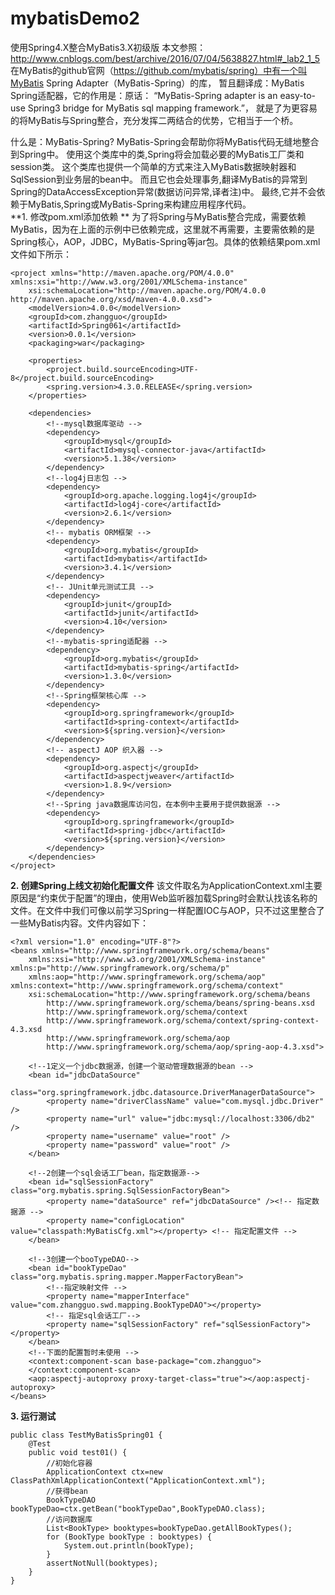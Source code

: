 # mybatisDemo2
使用Spring4.X整合MyBatis3.X初级版
本文参照： http://www.cnblogs.com/best/archive/2016/07/04/5638827.html#_lab2_1_5
在MyBatis的github官网（https://github.com/mybatis/spring）中有一个叫MyBatis Spring Adapter（MyBatis-Spring）的库，
暂且翻译成：MyBatis Spring适配器，它的作用是：原话：
“MyBatis-Spring adapter is an easy-to-use Spring3 bridge for MyBatis sql mapping framework.”，
就是了为更容易的将MyBatis与Spring整合，充分发挥二两结合的优势，它相当于一个桥。

什么是：MyBatis-Spring?
MyBatis-Spring会帮助你将MyBatis代码无缝地整合到Spring中。
使用这个类库中的类,Spring将会加载必要的MyBatis工厂类和session类。
这个类库也提供一个简单的方式来注入MyBatis数据映射器和SqlSession到业务层的bean中。
而且它也会处理事务,翻译MyBatis的异常到Spring的DataAccessException异常(数据访问异常,译者注)中。
最终,它并不会依赖于MyBatis,Spring或MyBatis-Spring来构建应用程序代码。  
**1. 修改pom.xml添加依赖  **
为了将Spring与MyBatis整合完成，需要依赖MyBatis，因为在上面的示例中已依赖完成，这里就不再需要，主要需依赖的是Spring核心，AOP，JDBC，MyBatis-Spring等jar包。具体的依赖结果pom.xml文件如下所示：
```
<project xmlns="http://maven.apache.org/POM/4.0.0" xmlns:xsi="http://www.w3.org/2001/XMLSchema-instance"
    xsi:schemaLocation="http://maven.apache.org/POM/4.0.0 http://maven.apache.org/xsd/maven-4.0.0.xsd">
    <modelVersion>4.0.0</modelVersion>
    <groupId>com.zhangguo</groupId>
    <artifactId>Spring061</artifactId>
    <version>0.0.1</version>
    <packaging>war</packaging>

    <properties>
        <project.build.sourceEncoding>UTF-8</project.build.sourceEncoding>
        <spring.version>4.3.0.RELEASE</spring.version>
    </properties>

    <dependencies>
        <!--mysql数据库驱动 -->
        <dependency>
            <groupId>mysql</groupId>
            <artifactId>mysql-connector-java</artifactId>
            <version>5.1.38</version>
        </dependency>
        <!--log4j日志包 -->
        <dependency>
            <groupId>org.apache.logging.log4j</groupId>
            <artifactId>log4j-core</artifactId>
            <version>2.6.1</version>
        </dependency>
        <!-- mybatis ORM框架 -->
        <dependency>
            <groupId>org.mybatis</groupId>
            <artifactId>mybatis</artifactId>
            <version>3.4.1</version>
        </dependency>
        <!-- JUnit单元测试工具 -->
        <dependency>
            <groupId>junit</groupId>
            <artifactId>junit</artifactId>
            <version>4.10</version>
        </dependency>
        <!--mybatis-spring适配器 -->
        <dependency>
            <groupId>org.mybatis</groupId>
            <artifactId>mybatis-spring</artifactId>
            <version>1.3.0</version>
        </dependency>
        <!--Spring框架核心库 -->
        <dependency>
            <groupId>org.springframework</groupId>
            <artifactId>spring-context</artifactId>
            <version>${spring.version}</version>
        </dependency>
        <!-- aspectJ AOP 织入器 -->
        <dependency>
            <groupId>org.aspectj</groupId>
            <artifactId>aspectjweaver</artifactId>
            <version>1.8.9</version>
        </dependency>
        <!--Spring java数据库访问包，在本例中主要用于提供数据源 -->
        <dependency>
            <groupId>org.springframework</groupId>
            <artifactId>spring-jdbc</artifactId>
            <version>${spring.version}</version>
        </dependency>
    </dependencies>
</project>
```
**2. 创建Spring上线文初始化配置文件**
该文件取名为ApplicationContext.xml主要原因是“约束优于配置”的理由，使用Web监听器加载Spring时会默认找该名称的文件。在文件中我们可像以前学习Spring一样配置IOC与AOP，只不过这里整合了一些MyBatis内容。文件内容如下：
```
<?xml version="1.0" encoding="UTF-8"?>
<beans xmlns="http://www.springframework.org/schema/beans"
    xmlns:xsi="http://www.w3.org/2001/XMLSchema-instance" xmlns:p="http://www.springframework.org/schema/p"
    xmlns:aop="http://www.springframework.org/schema/aop" xmlns:context="http://www.springframework.org/schema/context"
    xsi:schemaLocation="http://www.springframework.org/schema/beans
        http://www.springframework.org/schema/beans/spring-beans.xsd
        http://www.springframework.org/schema/context
        http://www.springframework.org/schema/context/spring-context-4.3.xsd
        http://www.springframework.org/schema/aop
        http://www.springframework.org/schema/aop/spring-aop-4.3.xsd">

    <!--1定义一个jdbc数据源，创建一个驱动管理数据源的bean -->
    <bean id="jdbcDataSource"
        class="org.springframework.jdbc.datasource.DriverManagerDataSource">
        <property name="driverClassName" value="com.mysql.jdbc.Driver" />
        <property name="url" value="jdbc:mysql://localhost:3306/db2" />
        <property name="username" value="root" />
        <property name="password" value="root" />
    </bean>

    <!--2创建一个sql会话工厂bean，指定数据源-->
    <bean id="sqlSessionFactory" class="org.mybatis.spring.SqlSessionFactoryBean">
        <property name="dataSource" ref="jdbcDataSource" /><!-- 指定数据源 -->
        <property name="configLocation" value="classpath:MyBatisCfg.xml"></property> <!-- 指定配置文件 -->
    </bean>

    <!--3创建一个booTypeDAO-->
    <bean id="bookTypeDao" class="org.mybatis.spring.mapper.MapperFactoryBean">
        <!--指定映射文件 -->
        <property name="mapperInterface" value="com.zhangguo.swd.mapping.BookTypeDAO"></property>
        <!-- 指定sql会话工厂-->
        <property name="sqlSessionFactory" ref="sqlSessionFactory"></property>
    </bean>
    <!--下面的配置暂时未使用 -->
    <context:component-scan base-package="com.zhangguo">
    </context:component-scan>
    <aop:aspectj-autoproxy proxy-target-class="true"></aop:aspectj-autoproxy>
</beans>
```
**3. 运行测试**
```
public class TestMyBatisSpring01 {
    @Test
    public void test01() {
        //初始化容器
        ApplicationContext ctx=new ClassPathXmlApplicationContext("ApplicationContext.xml");
        //获得bean
        BookTypeDAO bookTypeDao=ctx.getBean("bookTypeDao",BookTypeDAO.class);
        //访问数据库
        List<BookType> booktypes=bookTypeDao.getAllBookTypes();
        for (BookType bookType : booktypes) {
            System.out.println(bookType);
        }
        assertNotNull(booktypes);
    }
}
```








